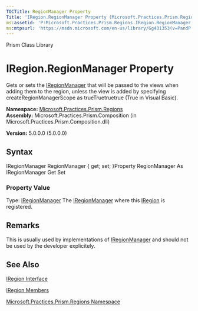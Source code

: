 ```yaml
---
TOCTitle: RegionManager Property
Title: 'IRegion.RegionManager Property (Microsoft.Practices.Prism.Regions)'
ms:assetid: 'P:Microsoft.Practices.Prism.Regions.IRegion.RegionManager'
ms:mtpsurl: 'https://msdn.microsoft.com/en-us/library/Gg431353(v=PandP.50)'
---
```


Prism Class Library

IRegion.RegionManager Property
==================================

Gets or sets the [IRegionManager](https://msdn.microsoft.com/t:microsoft.practices.prism.regions.iregionmanager) that will be passed to the views when adding them to the region, unless the view is added by specifying createRegionManagerScope as trueTruetruetrue (True in Visual Basic).

**Namespace:** [Microsoft.Practices.Prism.Regions](https://msdn.microsoft.com/n:microsoft.practices.prism.regions)
**Assembly:** Microsoft.Practices.Prism.Composition (in Microsoft.Practices.Prism.Composition.dll)

**Version:** 5.0.0.0 (5.0.0.0)

## Syntax


<span id="syntaxToggle"></span>IRegionManager RegionManager { get; set; }Property RegionManager As IRegionManager Get Set
### Property Value

Type: [IRegionManager](https://msdn.microsoft.com/t:microsoft.practices.prism.regions.iregionmanager)
The [IRegionManager](https://msdn.microsoft.com/t:microsoft.practices.prism.regions.iregionmanager) where this [IRegion](https://msdn.microsoft.com/t:microsoft.practices.prism.regions.iregion) is registered.

Remarks
-------

<span id="remarksToggle"></span>This is usually used by implementations of [IRegionManager](https://msdn.microsoft.com/t:microsoft.practices.prism.regions.iregionmanager) and should not be used by the developer explicitely.

See Also
--------


[IRegion Interface](https://msdn.microsoft.com/t:microsoft.practices.prism.regions.iregion)

[IRegion Members](https://msdn.microsoft.com/allmembers.t:microsoft.practices.prism.regions.iregion)

[Microsoft.Practices.Prism.Regions Namespace](https://msdn.microsoft.com/n:microsoft.practices.prism.regions)
